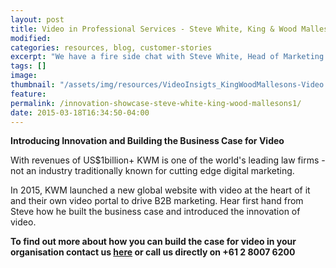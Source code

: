 ```yaml
---
layout: post
title: Video in Professional Services - Steve White, King & Wood Mallesons
modified:
categories: resources, blog, customer-stories
excerpt: "We have a fire side chat with Steve White, Head of Marketing Comms at King & Wood Mallesons. He gives us the lowdown on how he introduced video to this traditional law firm"
tags: []
image:
thumbnail: "/assets/img/resources/VideoInsigts_KingWoodMallesons-Video.jpg"
feature:
permalink: /innovation-showcase-steve-white-king-wood-mallesons1/
date: 2015-03-18T16:34:50-04:00
---
```


<div class="t-center video-containers mt-5 mb-5">
	<script src="https://publish.viostream.com/embed/ctoaztbrk49tr"></script>
</div>

<b>Introducing Innovation and Building the Business Case for Video</b>

With revenues of US$1billion+ KWM is one of the world's leading law firms - not an industry traditionally known for cutting edge digital marketing.

In 2015, KWM launched a new global website with video at the heart of it and their own video portal to drive B2B marketing. Hear first hand from Steve how he built the business case and introduced the innovation of video.

<strong>To find out more about how you can build the case for video in your organisation contact us <a href="http://viocorp.com/general-enquiry/">here</a> or call us directly on +61 2 8007 6200</strong>